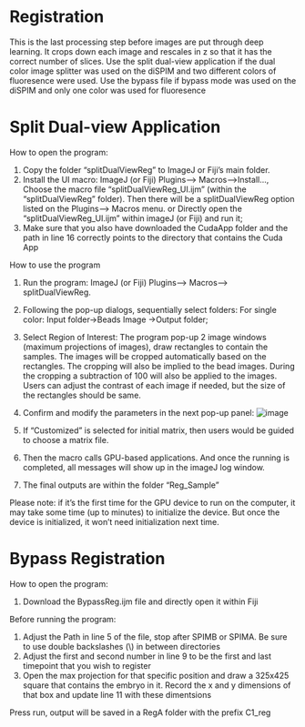 # Registration

This is the last processing step before images are put through deep learning. It crops down each image and rescales in z so that it has the correct number of slices. Use the split dual-view application if the dual color image splitter was used on the diSPIM and two different colors of fluoresence were used. Use the bypass file if bypass mode was used on the diSPIM and only one color was used for fluoresence


# Split Dual-view Application
How to open the program:
  1. Copy the folder “splitDualViewReg” to ImageJ or Fiji’s main folder.
  2. Install the UI macro: ImageJ (or Fiji) Plugins--> Macros-->Install..., Choose the macro file “splitDualViewReg_UI.ijm” (within the “splitDualViewReg” folder). Then there will be a splitDualViewReg option listed on the Plugins--> Macros menu.
                             or 
      Directly open the “splitDualViewReg_UI.ijm” within imageJ (or Fiji) and run it;
  3. Make sure that you also have downloaded the CudaApp folder and the path in line 16 correctly points  to the directory that contains the Cuda App

How to use the program
  1. Run the program: ImageJ (or Fiji) Plugins--> Macros--> splitDualViewReg.
  2. Following the pop-up dialogs, sequentially select folders: 
  For single color: Input folder→Beads Image →Output folder; 
  3. Select Region of Interest: 
  The program pop-up 2 image windows (maximum projections of images), draw rectangles to contain the samples. The images will be cropped automatically based on the rectangles. The cropping will also be implied to the bead images. During the cropping a subtraction of 100 will also be applied to the images. Users can adjust the contrast of each image if needed, but the size of the rectangles should be same. 
  4. Confirm and modify the parameters in the next pop-up panel:
  ![image](https://user-images.githubusercontent.com/84924498/151614690-21908ff0-d97d-4502-907e-53187f4143ad.png)

  6. If “Customized” is selected for initial matrix, then users would be guided to choose a matrix file.
  7. Then the macro calls GPU-based applications. And once the running is completed, all messages will show up in the imageJ log window.
  8. The final outputs are within the folder “Reg_Sample”


Please note: if it’s the first time for the GPU device to run on the computer, it may take some time (up to minutes) to initialize the device. But once the device is initialized, it won’t need initialization next time.


# Bypass Registration

How to open the program:
  1. Download the BypassReg.ijm file and directly open it within Fiji
  
Before running the program:
  1. Adjust the Path in line 5 of the file, stop after SPIMB or SPIMA. Be sure to use double backslashes (\\) in between directories
  2. Adjust the first and second number in line 9 to be the first and last timepoint that you wish to register
  3. Open the max projection for that specific position and draw a 325x425 square that contains the embryo in it. Record the x and y dimensions of that box and update line 11 with these dimentsions

Press run, output will be saved in a RegA folder with the prefix C1_reg
